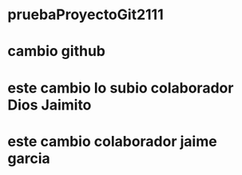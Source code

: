 # pruebaProyectoGit2111
# cambio github
# este cambio lo subio colaborador Dios Jaimito
# este cambio colaborador jaime garcia